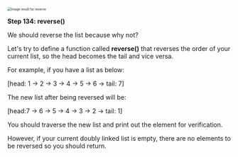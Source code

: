 <!--title={Reverse a Doubly Linked List}--> 

<!--badges={Algorithms:25,Python:25}-->

<!--concepts={The Linked List}-->

 <img src="https://res.cloudinary.com/practicaldev/image/fetch/s--7GhrxyPt--/c_limit%2Cf_auto%2Cfl_progressive%2Cq_auto%2Cw_880/https://thepracticaldev.s3.amazonaws.com/i/7vzea57n698a12emv7ei.png" alt="Image result for reverse" style="zoom: 50%;" /> 

**Step 134: reverse()**

We should reverse the list because why not?

Let's try to define a function called **reverse()** that reverses the order of your current list, so the head becomes the tail and vice versa.

For example, if you have a list as below:

[head: 1 -> 2 -> 3 -> 4 -> 5 -> 6 -> tail: 7]

The new list after being reversed will be:

[head:7 -> 6 -> 5 -> 4 -> 3 -> 2 -> tail: 1]

You should traverse the new list and print out the element for verification.

However, if your current doubly linked list is empty, there are no elements to be reversed so you should return.